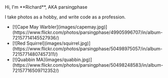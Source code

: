 ---
---
<link rel="stylesheet" href="https://use.fontawesome.com/releases/v5.8.2/css/all.css" integrity="sha384-oS3vJWv+0UjzBfQzYUhtDYW+Pj2yciDJxpsK1OYPAYjqT085Qq/1cq5FLXAZQ7Ay" crossorigin="anonymous">
<script src="https://cdn.jsdelivr.net/npm/@splidejs/splide@latest/dist/js/splide.min.js"></script>
<link rel="stylesheet" href="https://cdn.jsdelivr.net/npm/@splidejs/splide@latest/dist/css/splide.min.css">
Hi, I'm **Richard**, AKA parsingphase

I take photos as a hobby, and write code as a profession.

<div class="splide">
	<div class="splide__track">
		<ul class="splide__list">
			<li class="splide__slide">
[![Cape May Warbler](images/capemay.jpg)](https://www.flickr.com/photos/parsingphase/49905996707/in/album-72157714145527936/)
			</li>
			<li class="splide__slide">
[![Red Squirrel](images/squirrel.jpg)](https://www.flickr.com/photos/parsingphase/50498975057/in/album-72157714807457311/)
			</li>
			<li class="splide__slide">
[![Quabbin MA](images/quabbin.jpg)](https://www.flickr.com/photos/parsingphase/50498248583/in/album-72157716509712352/) 
			</li>
		</ul>
	</div>
</div>